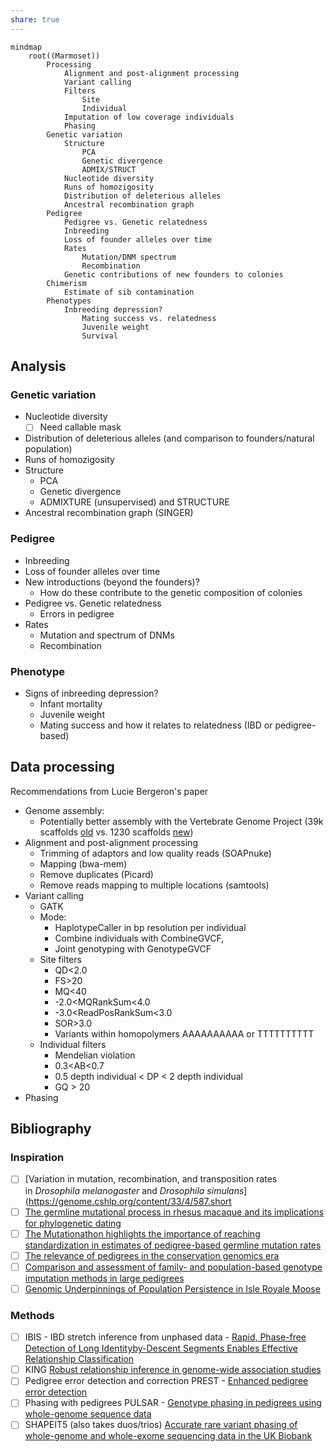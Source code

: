 ```yaml
---
share: true
---
```

```mermaid
mindmap
	root((Marmoset))
		Processing
			Alignment and post-alignment processing
			Variant calling
			Filters
				Site
				Individual
			Imputation of low coverage individuals
			Phasing
		Genetic variation
			Structure
				PCA
				Genetic divergence
				ADMIX/STRUCT
			Nucleotide diversity
			Runs of homozigosity
			Distribution of deleterious alleles
			Ancestral recombination graph
		Pedigree
			Pedigree vs. Genetic relatedness
			Inbreeding
			Loss of founder alleles over time
			Rates
				Mutation/DNM spectrum
				Recombination
			Genetic contributions of new founders to colonies
		Chimerism
			Estimate of sib contamination
		Phenotypes
			Inbreeding depression?
				Mating success vs. relatedness
				Juvenile weight
				Survival
```
## Analysis
### Genetic variation
- Nucleotide diversity
	- [ ] Need callable mask
- Distribution of deleterious alleles (and comparison to founders/natural population)
- Runs of homozigosity
- Structure
	- PCA
	- Genetic divergence
	- ADMIXTURE (unsupervised) and STRUCTURE
- Ancestral recombination graph (SINGER)
### Pedigree
- Inbreeding
- Loss of founder alleles over time
- New introductions (beyond the founders)?
	- How do these contribute to the genetic composition of colonies
- Pedigree vs. Genetic relatedness
	- Errors in pedigree
- Rates
	- Mutation and spectrum of DNMs
	- Recombination
### Phenotype
- Signs of inbreeding depression?
	- Infant mortality
	- Juvenile weight
	- Mating success and how it relates to relatedness (IBD or pedigree-based)

## Data processing
Recommendations from Lucie Bergeron's paper
- Genome assembly:
	-  Potentially better assembly with the Vertebrate Genome Project (39k scaffolds [old](https://www.ebi.ac.uk/ena/browser/view/GCA_002754865.1) vs. 1230 scaffolds [new](https://www.genomeark.org/genomeark-all/Callithrix_jacchus.html))
- Alignment and post-alignment processing
	- Trimming of adaptors and low quality reads (SOAPnuke)
	- Mapping (bwa-mem)
	- Remove duplicates (Picard)
	- Remove reads mapping to multiple locations (samtools)
- Variant calling
	- GATK
	- Mode:
		- HaplotypeCaller in bp resolution per individual
		- Combine individuals with CombineGVCF, 
		- Joint genotyping with GenotypeGVCF
	- Site filters
		- QD<2.0
		- FS>20
		- MQ<40
		- -2.0<MQRankSum<4.0
		- -3.0<ReadPosRankSum<3.0
		- SOR>3.0
		- Variants within homopolymers AAAAAAAAAA or TTTTTTTTTT
	- Individual filters
		- Mendelian violation
		- 0.3<AB<0.7
		- 0.5 depth individual < DP < 2 depth individual
		- GQ > 20
- Phasing
## Bibliography
### Inspiration
- [ ] [Variation in mutation, recombination, and transposition rates in _Drosophila melanogaster_ and _Drosophila simulans_](https://genome.cshlp.org/content/33/4/587.short
- [ ] [The germline mutational process in rhesus macaque and its implications for phylogenetic dating](https://pubmed.ncbi.nlm.nih.gov/33954793/)
- [ ] [The Mutationathon highlights the importance of reaching standardization in estimates of pedigree-based germline mutation rates](https://elifesciences.org/articles/73577#fig3)
- [ ] [The relevance of pedigrees in the conservation genomics era](https://www.ncbi.nlm.nih.gov/pmc/articles/PMC9298073/)
- [ ] [Comparison and assessment of family- and population-based genotype imputation methods in large pedigrees](https://www.ncbi.nlm.nih.gov/pmc/articles/PMC6314157/)
- [ ] [Genomic Underpinnings of Population Persistence in Isle Royale Moose](https://academic.oup.com/mbe/article/40/2/msad021/7024794)
### Methods
- [ ] IBIS - IBD stretch inference from unphased data - [Rapid, Phase-free Detection of Long Identityby-Descent Segments Enables Effective Relationship Classification](https://www.cell.com/ajhg/pdf/S0002-9297(20)30054-9.pdf)
- [ ] KING [Robust relationship inference in genome-wide association studies](https://academic.oup.com/bioinformatics/article/26/22/2867/228512)
- [ ] Pedigree error detection and correction PREST - [Enhanced pedigree error detection](https://pubmed.ncbi.nlm.nih.gov/12566741/)
- [ ] Phasing with pedigrees PULSAR - [Genotype phasing in pedigrees using whole-genome sequence data](https://www.nature.com/articles/s41431-020-0574-3#Sec13)
- [ ] SHAPEIT5 (also takes duos/trios) [Accurate rare variant phasing of whole-genome and whole-exome sequencing data in the UK Biobank](https://www.nature.com/articles/s41588-023-01415-w)